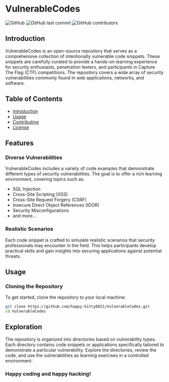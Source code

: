 # VulnerableCodes

![GitHub](https://img.shields.io/github/license/happy-kitty0821/VulnerableCodes)
![GitHub last commit](https://img.shields.io/github/last-commit/happy-kitty0821/VulnerableCodes)
![GitHub contributors](https://img.shields.io/github/contributors/happy-kitty0821/VulnerableCodes)

## Introduction

VulnerableCodes is an open-source repository that serves as a comprehensive collection of intentionally vulnerable code snippets. These snippets are carefully curated to provide a hands-on learning experience for security enthusiasts, penetration testers, and participants in Capture The Flag (CTF) competitions. The repository covers a wide array of security vulnerabilities commonly found in web applications, networks, and software.

## Table of Contents

- [Introduction](#introduction)
- [Usage](#usage)
- [Contributing](#contributing)
- [License](#license)

## Features

### Diverse Vulnerabilities

VulnerableCodes includes a variety of code examples that demonstrate different types of security vulnerabilities. The goal is to offer a rich learning environment, covering topics such as:

- SQL Injection
- Cross-Site Scripting (XSS)
- Cross-Site Request Forgery (CSRF)
- Insecure Direct Object References (IDOR)
- Security Misconfigurations
- and more...

### Realistic Scenarios

Each code snippet is crafted to simulate realistic scenarios that security professionals may encounter in the field. This helps participants develop practical skills and gain insights into securing applications against potential threats.

## Usage

### Cloning the Repository

To get started, clone the repository to your local machine:

```bash
git clone https://github.com/happy-kitty0821/VulnerableCodes.git
cd VulnerableCodes
```

## Exploration
The repository is organized into directories based on vulnerability types.
Each directory contains code snippets or applications specifically tailored to demonstrate a particular vulnerability.
Explore the directories, review the code, and use the vulnerabilities as learning exercises in a controlled environment.

### Happy coding and happy hacking!
